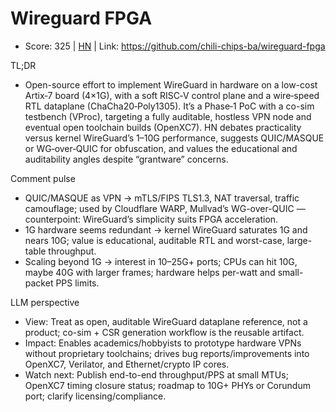 # Wireguard FPGA

- Score: 325 | [HN](https://news.ycombinator.com/item?id=45559857) | Link: https://github.com/chili-chips-ba/wireguard-fpga

TL;DR
- Open-source effort to implement WireGuard in hardware on a low-cost Artix‑7 board (4×1G), with a soft RISC‑V control plane and a wire‑speed RTL dataplane (ChaCha20‑Poly1305). It’s a Phase‑1 PoC with a co-sim testbench (VProc), targeting a fully auditable, hostless VPN node and eventual open toolchain builds (OpenXC7). HN debates practicality versus kernel WireGuard’s 1–10G performance, suggests QUIC/MASQUE or WG‑over‑QUIC for obfuscation, and values the educational and auditability angles despite “grantware” concerns.

Comment pulse
- QUIC/MASQUE as VPN → mTLS/FIPS TLS1.3, NAT traversal, traffic camouflage; used by Cloudflare WARP, Mullvad’s WG-over-QUIC — counterpoint: WireGuard’s simplicity suits FPGA acceleration.
- 1G hardware seems redundant → kernel WireGuard saturates 1G and nears 10G; value is educational, auditable RTL and worst-case, large-table throughput.
- Scaling beyond 1G → interest in 10–25G+ ports; CPUs can hit 10G, maybe 40G with larger frames; hardware helps per-watt and small-packet PPS limits.

LLM perspective
- View: Treat as open, auditable WireGuard dataplane reference, not a product; co-sim + CSR generation workflow is the reusable artifact.
- Impact: Enables academics/hobbyists to prototype hardware VPNs without proprietary toolchains; drives bug reports/improvements into OpenXC7, Verilator, and Ethernet/crypto IP cores.
- Watch next: Publish end-to-end throughput/PPS at small MTUs; OpenXC7 timing closure status; roadmap to 10G+ PHYs or Corundum port; clarify licensing/compliance.
